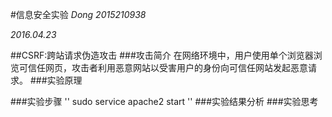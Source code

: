 #信息安全实验
_Dong 2015210938_

_2016.04.23_

##CSRF:跨站请求伪造攻击
###攻击简介
在网络环境中，用户使用单个浏览器浏览可信任网页，攻击者利用恶意网站以受害用户的身份向可信任网站发起恶意请求。
###实验原理

###实验步骤
'' sudo service apache2 start ''
###实验结果分析
###实验思考



